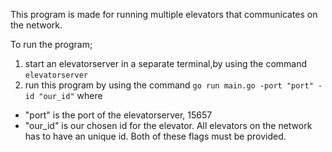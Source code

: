  This program is made for running multiple elevators that communicates on the network.
 
 To run the program; 
 1. start an elevatorserver in a separate terminal,by using the command
 `elevatorserver`
 2. run this program by using the command
 `go run main.go -port "port" -id "our_id"`
 where 
  - "port" is the port of the elevatorserver, 15657
  - "our_id" is our chosen id for the elevator. All elevators on the network has to have an unique id.
  Both of these flags must be provided.